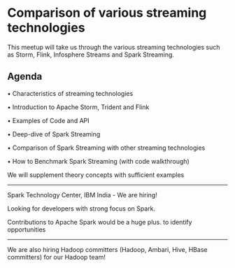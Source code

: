 <H1>Comparison of various streaming technologies</H1>

This meetup will take us through the various streaming technologies such as Storm, Flink, Infosphere Streams and Spark Streaming. 

<H2>Agenda</H2>

• Characteristics of streaming technologies

• Introduction to Apache Storm, Trident and Flink

• Examples of Code and API

• Deep-dive of Spark Streaming

• Comparison of Spark Streaming with other streaming technologies

• How to Benchmark Spark Streaming (with code walkthrough)

We will supplement theory concepts with sufficient examples 

________________________________________________

Spark Technology Center, IBM India - We are hiring!

Looking for developers with strong focus on Spark.

Contributions to Apache Spark would be a huge plus. to identify opportunities

_______________________________________________

We are also hiring Hadoop committers (Hadoop, Ambari, Hive, HBase committers) for our Hadoop team! 

